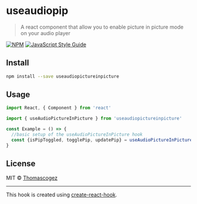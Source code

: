 # useaudiopip


> A react component that allow you to enable picture in picture mode on your audio player

[![NPM](https://img.shields.io/npm/v/useaudiopip.svg)](https://www.npmjs.com/package/useaudiopip) [![JavaScript Style Guide](https://img.shields.io/badge/code_style-standard-brightgreen.svg)](https://standardjs.com)

## Install

```bash
npm install --save useaudiopictureinpicture
```

## Usage

```jsx
import React, { Component } from 'react'

import { useAudioPictureInPicture } from 'useaudiopictureinpicture'

const Example = () => {
  //basic setup of the useAudioPictureInPicture hook
  const {isPipToggled, togglePip, updatePip} = useAudioPictureInPicture("image link", play, pause, previous, next)
}
```

## License

MIT © [Thomascogez](https://github.com/Thomascogez)

---

This hook is created using [create-react-hook](https://github.com/hermanya/create-react-hook).
